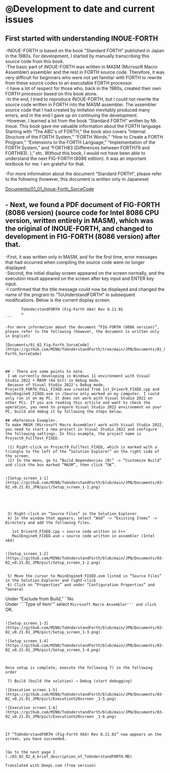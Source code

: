 # ◎Development to date and current issues  

## First started with understanding INOUE-FORTH  
-INOUE-FORTH is based on the book “Standard FORTH” published in Japan in the 1980s. For development, I started by manually transcribing this source code from this book.  
-The basic part of INOUE-FORTH was written in MASM (Microsoft Macro Assembler) assembler and the rest in FORTH source code. Therefore, it was very difficult for beginners who were not yet familiar with FORTH to rewrite from these source codes to an executable FORTH processor.    
-I have a lot of respect for those who, back in the 1980s, created their own FORTH processor based on this book alone.  
-In the end, I tried to reproduce INOUE-FORTH, but I could not rewrite the source code written in FORTH into the MASM assembler. The assembler source code that I had created by imitation inevitably produced many errors, and in the end I gave up on continuing the development.  
-However, I learned a lot from the book “Standard FORTH” written by Mr. Inoue. This book gave me valuable information about the FORTH language. Starting with “The ABC's of FORTH,” the book also covers “Internal Structure of the FORTH System,” “FORTH Words,” “How to Create a FORTH Program,” “Extensions to the FORTH Language,” “Implementation of the FORTH System,” and “FORTH83 (Differences between FORTH79 and FORTH83). ),” etc. Without this book, I would not have been able to understand the next FIG-FORTH (8086 edition). It was an important textbook for me. I am grateful for that.  
  
-For more information about the document “Standard FORTH”, please refer to the following (however, this document is written only in Japanese)  
    
[Documents/01_01_Inoue-Forth_SorceCode](https://github.com/MIN0/ToUnderstandForth/tree/main/ENG/Documents/01_01_Inoue-Forth_SorceCode)  
  
## - Next, we found a PDF document of FIG-FORTH (8086 version) (source code for Intel 8086 CPU version, written entirely in MASM), which was the original of INOUE-FORTH, and changed to development in FIG-FORTH (8086 version) after that.  
  
-First, it was written only in MASM, and for the first time, error messages that had occurred when compiling the source code were no longer displayed.  
-Second, the initial display screen appeared on the screen normally, and the execution result appeared on the screen after key input and ENTER key input.  
-I confirmed that the title message could now be displayed and changed the name of the program to “ToUnderstandFORTH” in subsequent modifications. Below is the current display screen.  
  
````  
       ToUnderstandFORTH (Fig-Forth X64) Rev 0.21.01  
       <  
```  
  
-For more information about the document “FIG-FORTH (8086 version)”, please refer to the following (however, the document is written only in English)  
  
[Documents/01_02_Fig-Forth_SorceCode](https://github.com/MIN0/ToUnderstandForth/tree/main/JPN/Documents/01_02_Fig-Forth_SorceCode) 
  
  
  
## - There are some points to note. 
 I am currently developing in Windows 11 environment with Visual Studio 2022 + MASM (64 bit) in Debug mode.  
 Because of Visual Studio 2022's Debug mode, Project9_FORTH_FULL_FIXED.exe created from 1st_Driver9_FIXED.cpp and MainEngine9_FIXED.asm in /Source only worked on my computer. I could only run it on my PC. It does not work with Visual Studio 2022 on other PCs. If you are reading this article and want to check the operation, you need to prepare Visual Studio 2022 environment on your PC, build and debug it by following the steps below.  
  
## <Reference Example>.  
To make MASM (Microsoft Macro Assembler) work with Visual Studio 2022, you need to start a new project in Visual Studio 2022 and configure the following settings. In this example, the project name is Project9_FullTest_FIXED.  
  
 (1) Right-click on Project9_FullTest_FIXED, which is marked with a triangle to the left of the “Solution Explorer” on the right side of the screen.  
 (2) In the menu, go to “Build Dependencies (B)” -> “Customize Build” and click the box marked “MASM”, then click “OK”.  
  
  
![Setup_screen_1-1](https://github.com/MIN0/ToUnderstandForth/blob/main/JPN/Documents/03-02_v0.21.01_JPN/pict/Setup_screen_1-1.png)




  
 3) Right-click on “Source Files” in the Solution Explorer.  
 4) In the window that appears, select “Add” -> “Existing Items” -> Directory and add the following files.  
````  
       1st_Driver9_FIXED.cpp → source code written in C++  
       MainEngine9_FIXED.asm → source code written in assembler (Intel x64)  
```  
  
![Setup_screen_1-2](https://github.com/MIN0/ToUnderstandForth/blob/main/JPN/Documents/03-02_v0.21.01_JPN/pict/Setup_screen_1-2.png)


 5) Move the cursor to MainEngine9_FIXED.asm listed in “Source Files” in the Solution Explorer and right-click 
 6) Click on “Properties” and under “Configuration Properties” and “General  
````  
 Under “Exclude from Build,” ``No  
 Under ````Type of item''' select ```Microsoft Macro Assembler''' and click ```OK.  
````  
  
![Setup_screen_1-3](https://github.com/MIN0/ToUnderstandForth/blob/main/JPN/Documents/03-02_v0.21.01_JPN/pict/Setup_screen_1-3.png)  
  
![Setup_screen_1-4](https://github.com/MIN0/ToUnderstandForth/blob/main/JPN/Documents/03-02_v0.21.01_JPN/pict/Setup_screen_1-4.png)  


  
Once setup is complete, execute the following 7) in the following order  
  
 7) Build (build the solution) → Debug (start debugging)  
  
![Execution screen_1-5](https://github.com/MIN0/ToUnderstandForth/blob/main/JPN/Documents/03-02_v0.21.01_JPN/pict/Execution%20screen _1-5.png)  
  
![Execution screen_1-6](https://github.com/MIN0/ToUnderstandForth/blob/main/JPN/Documents/03-02_v0.21.01_JPN/pict/Execution%20screen _1-6.png)  

  
  
If “ToUnderstandFORTH (Fig-Forth X64) Rev 0.21.01” now appears on the screen, you have succeeded.  
  
  
[Go to the next page ](./03_02_02_A_brief_description_of_ToUnderstandFORTH.MD)  

Translated with DeepL.com (free version)
